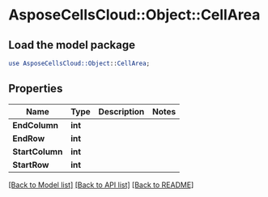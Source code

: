 # AsposeCellsCloud::Object::CellArea 

## Load the model package
```perl
use AsposeCellsCloud::Object::CellArea;
```

## Properties
Name | Type | Description | Notes
------------ | ------------- | ------------- | -------------
**EndColumn** | **int** |  |
**EndRow** | **int** |  |
**StartColumn** | **int** |  |
**StartRow** | **int** |  |  

[[Back to Model list]](../README.md#documentation-for-models) [[Back to API list]](../README.md#documentation-for-api-endpoints) [[Back to README]](../README.md)

